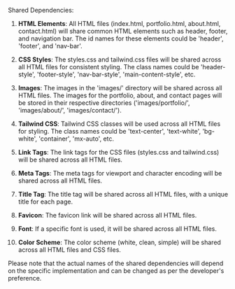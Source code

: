 Shared Dependencies:

1. **HTML Elements**: All HTML files (index.html, portfolio.html, about.html, contact.html) will share common HTML elements such as header, footer, and navigation bar. The id names for these elements could be 'header', 'footer', and 'nav-bar'.

2. **CSS Styles**: The styles.css and tailwind.css files will be shared across all HTML files for consistent styling. The class names could be 'header-style', 'footer-style', 'nav-bar-style', 'main-content-style', etc.

3. **Images**: The images in the 'images/' directory will be shared across all HTML files. The images for the portfolio, about, and contact pages will be stored in their respective directories ('images/portfolio/', 'images/about/', 'images/contact/').

4. **Tailwind CSS**: Tailwind CSS classes will be used across all HTML files for styling. The class names could be 'text-center', 'text-white', 'bg-white', 'container', 'mx-auto', etc.

5. **Link Tags**: The link tags for the CSS files (styles.css and tailwind.css) will be shared across all HTML files.

6. **Meta Tags**: The meta tags for viewport and character encoding will be shared across all HTML files.

7. **Title Tag**: The title tag will be shared across all HTML files, with a unique title for each page.

8. **Favicon**: The favicon link will be shared across all HTML files.

9. **Font**: If a specific font is used, it will be shared across all HTML files.

10. **Color Scheme**: The color scheme (white, clean, simple) will be shared across all HTML files and CSS files.

Please note that the actual names of the shared dependencies will depend on the specific implementation and can be changed as per the developer's preference.